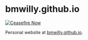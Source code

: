 # bmwilly.github.io

[![Ceasefire Now](https://badge.techforpalestine.org/ceasefire-now)](https://techforpalestine.org/learn-more)

Personal website at [bmwilly.github.io](https://bmwilly.github.io/).
